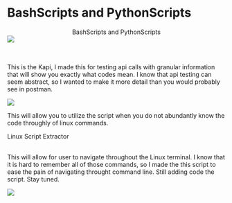 # BashScripts and PythonScripts

 <!DOCTYPE html>
<html>
<body>
  <center>BashScripts and PythonScripts</center>
 <img src='https://usercontent1.hubstatic.com/12596214_f520.jpg' align="center">
 <br>
 <br>
 <br>
 <p> This is the Kapi, I made this for testing api calls with granular information that will show you exactly what codes mean. 
  I know that api testing can seem abstract, so I wanted to make it more detail than you would probably see in postman.</p>
 <img src='https://content.screencast.com/users/kylebrooks1890329569/folders/Snagit/media/a9b1f4a3-af6f-4cdc-843e-7b1c55de437d/02.09.2022-10.57.png'>
 <p>This will allow you to utilize the script when you do not abundantly know the code throughly of linux commands. </p>
 <span>Linux Script Extractor</span>
 <br>
 <br>
 <p>This will allow for user to navigate throughout the Linux terminal.  I know that it is hard to remember all of those commands, so I made the this
  script to ease the pain of navigating throught command line.  Still adding code the script.  Stay tuned. </p>
 <img src='https://content.screencast.com/users/kylebrooks1890329569/folders/Snagit/media/06e8053a-a410-4815-9f37-57985ecb59be/02.09.2022-11.43.png'>
</body>
</html> 
